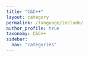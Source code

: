 ```yaml
---
title: "C&C++"
layout: category
permalink: /language/include/
author_profile: true
taxonomy: C&C++
sidebar:
  nav: "categories"
---
```

